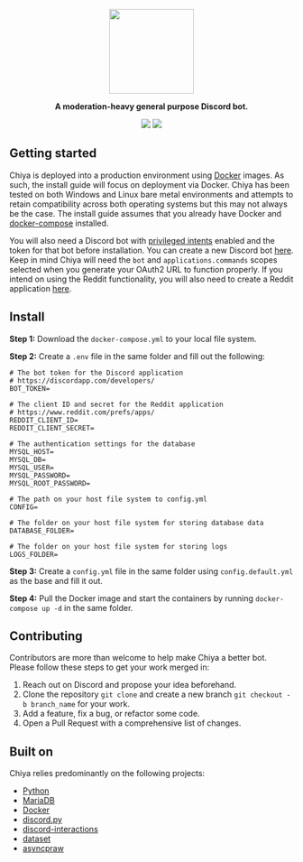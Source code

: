 
<p align="center">
<img width="150" height="150" src="https://i.imgur.com/Lkqobis.png">
</p>

<p align="center">
<b>A moderation-heavy general purpose Discord bot.</b>
</p>

<p align="center">
<a href="https://discord.gg/piracy"><img src="https://img.shields.io/discord/622243127435984927?label=Discord&logo=discord"></a> <a href="https://github.com/ranimepiracy/Chiya/actions"><img src="https://github.com/ranimepiracy/Chiya/workflows/Docker/badge.svg?branch=master"></a>
</p>

## Getting started

Chiya is deployed into a production environment using [Docker](https://docs.docker.com/engine/reference/run/) images. As such, the install guide will focus on deployment via Docker. Chiya has been tested on both Windows and Linux bare metal environments and attempts to retain compatibility across both operating systems but this may not always be the case. The install guide assumes that you already have Docker and [docker-compose](https://docs.docker.com/compose/) installed.

You will also need a Discord bot with [privileged intents](https://discordpy.readthedocs.io/en/stable/intents.html) enabled and the token for that bot before installation. You can create a new Discord bot [here](https://discord.com/developers/). Keep in mind Chiya will need the `bot` and `applications.commands` scopes selected when you generate your OAuth2 URL to function properly. If you intend on using the Reddit functionality, you will also need to create a Reddit application [here](https://www.reddit.com/prefs/apps/).

## Install

**Step 1:** Download the `docker-compose.yml` to your local file system.

**Step 2:** Create a `.env` file in the same folder and fill out the following:

```env
# The bot token for the Discord application
# https://discordapp.com/developers/
BOT_TOKEN=

# The client ID and secret for the Reddit application
# https://www.reddit.com/prefs/apps/
REDDIT_CLIENT_ID=
REDDIT_CLIENT_SECRET=

# The authentication settings for the database
MYSQL_HOST=
MYSQL_DB=
MYSQL_USER=
MYSQL_PASSWORD=
MYSQL_ROOT_PASSWORD=

# The path on your host file system to config.yml
CONFIG=

# The folder on your host file system for storing database data
DATABASE_FOLDER=

# The folder on your host file system for storing logs
LOGS_FOLDER=
```

**Step 3:** Create a `config.yml` file in the same folder using `config.default.yml` as the base and fill it out. 

**Step 4:** Pull the Docker image and start the containers by running `docker-compose up -d` in the same folder.

## Contributing

Contributors are more than welcome to help make Chiya a better bot. Please follow these steps to get your work merged in:

1. Reach out on Discord and propose your idea beforehand.
2. Clone the repository `git clone` and create a new branch `git checkout -b branch_name` for your work.
3. Add a feature, fix a bug, or refactor some code.
4. Open a Pull Request with a comprehensive list of changes.

## Built on

Chiya relies predominantly on the following projects:

* [Python](https://www.python.org/)
* [MariaDB](https://mariadb.org/)
* [Docker](https://www.docker.com/)
* [discord.py](https://github.com/Rapptz/discord.py)
* [discord-interactions](https://github.com/goverfl0w/discord-interactions)
* [dataset](https://github.com/pudo/dataset)
* [asyncpraw](https://github.com/praw-dev/asyncpraw)
